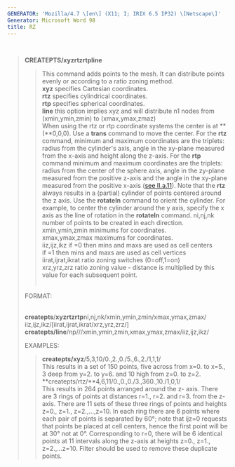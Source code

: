 ```yaml
---
GENERATOR: 'Mozilla/4.7 \[en\] (X11; I; IRIX 6.5 IP32) \[Netscape\]'
Generator: Microsoft Word 98
title: RZ
---
```


 

> **CREATEPTS/xyzrtzrtpline**
>
> > This command adds points to the mesh. It can distribute points
> > evenly or according to a ratio zoning method.\
> > **xyz** specifies Cartesian coordinates.\
> > **rtz** specifies cylindrical coordinates.\
> > **rtp** specifies spherical coordinates.\
> > **line** this option implies xyz and will distribute n1 nodes from
> > (xmin,ymin,zmin) to (xmax,ymax,zmaz)\
> > When using the rtz or rtp coordinate systems the center is at
> > **(**0,0,0). Use a **trans** command to move the center. For the
> > **rtz** command, minimum and maximum coordinates are the triplets:
> > radius from the cylinder's axis, angle in the xy-plane measured from
> > the x-axis and height along the z-axis. For the **rtp** command
> > minimum and maximum coordinates are the triplets: radius from the
> > center of the sphere axis, angle in the zy-plane measured from the
> > positive z-axis and the angle in the xy-plane measured from the
> > positive x-axis ([see II.a.11](conventions.md)). Note that the
> > **rtz** always results in a (partial) cylinder of points centered
> > around the z axis. Use the **rotateln** command to orient the
> > cylinder. For example, to center the cylinder around the y axis,
> > specify the x axis as the line of rotation in the **rotateln**
> > command.
> > ni,nj,nk number of points to be created in each direction.\
> > xmin,ymin,zmin minimums for coordinates.\
> > xmax,ymax,zmax maximums for coordinates.\
> > iiz,ijz,ikz if =0 then mins and maxs are used as cell centers\
> > if =1 then mins and maxs are used as cell vertices\
> > iirat,ijrat,ikrat ratio zoning switches (0=off,1=on)\
> > xrz,yrz,zrz ratio zoning value - distance is multiplied by this
> > value for each subsequent point.\
> >  
>
> FORMAT:\
>  
>
> **createpts**/**xyz****rtz****rtp**ni,nj,nk/xmin,ymin,zmin/xmax,ymax,zmax/\
> iiz,ijz,ikz/\[iirat,ijrat,ikrat/xrz,yrz,zrz/\]\
> **createpts/line**/np///xmin,ymin,zmin,xmax,ymax,zmax/iiz,ijz,ikz/
>
> EXAMPLES:
>
> > **createpts/xyz**/5,3,10/0.,2.,0./5.,6.,2./1,1,1/\
> > This results in a set of 150 points, five across from x=0. to x=5.,
> > 3 deep from y=2. to y=6. and 10 high from z=0. to z=2.\
> > **createpts/rtz/**4,6,11/0.,0.,0./3.,360.,10./1,0,1/\
> > This results in 264 points arranged around the z- axis. There are 3
> > rings of points at distances r=1., r=2. and r=3. from the z-axis.
> > There are 11 sets of these three rings of points and heights z=0.,
> > z=1., z=2.,...,z=10. In each ring there are 6 points where each pair
> > of points is separated by 60°; note that ijz=0 requests that points
> > be placed at cell centers, hence the first point will be at 30° not
> > at 0°. Corresponding to r=0, there will be 6 identical points at 11
> > intervals along the z-axis at heights z=0., z=1., z=2.,...z=10.
> > Filter should be used to remove these duplicate points.
>
>
